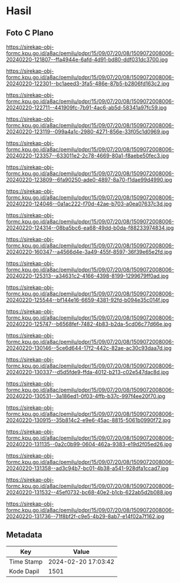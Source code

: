 # Hasil

## Foto C Plano

https://sirekap-obj-formc.kpu.go.id/a8ac/pemilu/pdpr/15/09/07/20/08/1509072008006-20240220-121807--ffa4944e-6afd-4d91-bd80-ddf031dc3700.jpg

https://sirekap-obj-formc.kpu.go.id/a8ac/pemilu/pdpr/15/09/07/20/08/1509072008006-20240220-122301--bc1aeed3-3fa5-486e-87b5-b2806fd163c2.jpg

https://sirekap-obj-formc.kpu.go.id/a8ac/pemilu/pdpr/15/09/07/20/08/1509072008006-20240220-122711--441909fc-7b91-4ac6-ab5d-58341a97fc59.jpg

https://sirekap-obj-formc.kpu.go.id/a8ac/pemilu/pdpr/15/09/07/20/08/1509072008006-20240220-123119--099a4a1c-2980-4271-856e-33f05c1d0969.jpg

https://sirekap-obj-formc.kpu.go.id/a8ac/pemilu/pdpr/15/09/07/20/08/1509072008006-20240220-123357--633011e2-2c78-4669-80a1-f8aebe50fec3.jpg

https://sirekap-obj-formc.kpu.go.id/a8ac/pemilu/pdpr/15/09/07/20/08/1509072008006-20240220-123809--6fa90250-ade0-4897-8a70-f1dae99d4990.jpg

https://sirekap-obj-formc.kpu.go.id/a8ac/pemilu/pdpr/15/09/07/20/08/1509072008006-20240220-124046--0a1ac222-f70d-42ae-b703-a0ea07637c3d.jpg

https://sirekap-obj-formc.kpu.go.id/a8ac/pemilu/pdpr/15/09/07/20/08/1509072008006-20240220-124314--08ba5bc6-ea68-49dd-b0da-f88233974834.jpg

https://sirekap-obj-formc.kpu.go.id/a8ac/pemilu/pdpr/15/09/07/20/08/1509072008006-20240220-160347--a4566d4e-3a49-455f-8597-36f39e65e2fd.jpg

https://sirekap-obj-formc.kpu.go.id/a8ac/pemilu/pdpr/15/09/07/20/08/1509072008006-20240220-125313--a34631c2-4166-4398-8199-1299679ff0ad.jpg

https://sirekap-obj-formc.kpu.go.id/a8ac/pemilu/pdpr/15/09/07/20/08/1509072008006-20240220-125544--bf144e16-6659-4381-92fd-b094e35c014f.jpg

https://sirekap-obj-formc.kpu.go.id/a8ac/pemilu/pdpr/15/09/07/20/08/1509072008006-20240220-125747--b6568fef-7482-4b83-b2da-5cd06c77d66e.jpg

https://sirekap-obj-formc.kpu.go.id/a8ac/pemilu/pdpr/15/09/07/20/08/1509072008006-20240220-130146--5ce6d644-17f2-442c-82ae-ac30c93daa7d.jpg

https://sirekap-obj-formc.kpu.go.id/a8ac/pemilu/pdpr/15/09/07/20/08/1509072008006-20240220-130337--d5d5fde9-ffda-4012-b213-c02e547dac8d.jpg

https://sirekap-obj-formc.kpu.go.id/a8ac/pemilu/pdpr/15/09/07/20/08/1509072008006-20240220-130531--3a186ed1-0f03-4ffb-b37c-997f4ee20f70.jpg

https://sirekap-obj-formc.kpu.go.id/a8ac/pemilu/pdpr/15/09/07/20/08/1509072008006-20240220-130915--35b814c2-e9e6-45ac-8815-5061b0990f72.jpg

https://sirekap-obj-formc.kpu.go.id/a8ac/pemilu/pdpr/15/09/07/20/08/1509072008006-20240220-131135--0a2c0b99-0604-462a-9383-e19d2f05ed26.jpg

https://sirekap-obj-formc.kpu.go.id/a8ac/pemilu/pdpr/15/09/07/20/08/1509072008006-20240220-131358--ad3c94b7-bc01-4b38-a541-928dfa1ccad7.jpg

https://sirekap-obj-formc.kpu.go.id/a8ac/pemilu/pdpr/15/09/07/20/08/1509072008006-20240220-131532--45ef0732-bc68-40e2-b1cb-622ab5d2b088.jpg

https://sirekap-obj-formc.kpu.go.id/a8ac/pemilu/pdpr/15/09/07/20/08/1509072008006-20240220-131736--71f8bf2f-c9e5-4b29-8ab7-e14f02a7f162.jpg


## Metadata

| Key        | Value               |
| ---------- | ------------------- |
| Time Stamp | 2024-02-20 17:03:42 |
| Kode Dapil | 1501                |



